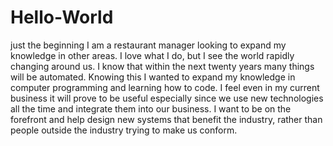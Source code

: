 # Hello-World
just the beginning
I am a restaurant manager looking to expand my knowledge in other areas.  I love what I do, but I see the world rapidly changing around us.  I know that within the next twenty years many things will be automated.  Knowing this I wanted to expand my knowledge in computer programming and learning how to code.  I feel even in my current business it will prove to be useful especially since we use new technologies all the time and integrate them into our business.  I want to be on the forefront and help design new systems that benefit the industry, rather than people outside the industry trying to make us conform.  
